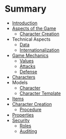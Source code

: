 # Summary

* [Introduction](README.md)
* [Aspects of the Game](aspects-of-the-game/readme.md)
  * [Character Creation](aspects-of-the-game/character-creation.md)
* Technical Aspects
  * [Data](technical/data.md)
  * [Internationalization](technical/i18n.md)
* [Game Mechanics](mechanics/readme.md)
  * [Values](mechanics/values.md)
  * [Attacks](mechanics/attacks.md)
  * [Defense](mechanics/defense.md)
* [Characters](character/readme.md)
* Models
  * [Character](model/character.md)
  * [Character Template](model/character_template.md)
* [Items](items/readme.md)
* [Character Creation](character_creation/readme.md)
  * [Procedure](character_creation/procedure.md)
* [Properties](properties/readme.md)
* [Security](security/readme.md)
  * [Roles](security/roles.md)
  * [Auditing](security/auditing.md)

